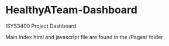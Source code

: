 # HealthyATeam-Dashboard
ISYS3400 Project Dashboard

Main Index html and javascript file are found in the /Pages/ folder

